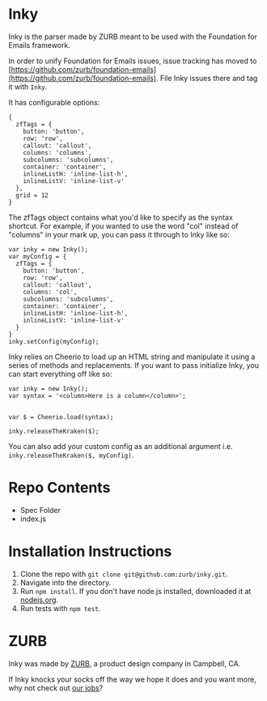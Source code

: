 Inky
===

Inky is the parser made by ZURB meant to be used with the Foundation for Emails framework.

In order to unify Foundation for Emails issues, issue tracking has moved to [https://github.com/zurb/foundation-emails](https://github.com/zurb/foundation-emails). File Inky issues there and tag it with `Inky`.

It has configurable options:

```
{
  zfTags = {
    button: 'button',
    row: 'row',
    callout: 'callout',
    columns: 'columns',
    subcolumns: 'subcolumns',
    container: 'container',
    inlineListH: 'inline-list-h',
    inlineListV: 'inline-list-v'
  },
  grid = 12
}
```

The zfTags object contains what you'd like to specify as the syntax shortcut. For example, if you wanted to use the word "col" instead of "columns" in your mark up, you can pass it through to Inky like so:

```
var inky = new Inky();
var myConfig = {
  zfTags = {
    button: 'button',
    row: 'row',
    callout: 'callout',
    columns: 'col',
    subcolumns: 'subcolumns',
    container: 'container',
    inlineListH: 'inline-list-h',
    inlineListV: 'inline-list-v'  
  }
}
inky.setConfig(myConfig);
```

Inky relies on Cheerio to load up an HTML string and manipulate it using a series of methods and replacements. If you want to pass initialize Inky, you can start everything off like so:

```
var inky = new Inky();
var syntax = '<column>Here is a column</column>';


var $ = Cheerio.load(syntax);

inky.releaseTheKraken($);
```

You can also add your custom config as an additional argument i.e.
`inky.releaseTheKraken($, myConfig)`.

Repo Contents
=============

* Spec Folder
* index.js


Installation Instructions
=============

1. Clone the repo with `git clone git@github.com:zurb/inky.git`.
2. Navigate into the directory.
3. Run `npm install`. If you don't have node.js installed, downloaded it at [nodejs.org](http://nodejs.org/download/).
4. Run tests with  `npm test`.

ZURB
====

Inky was made by [ZURB](http://www.zurb.com), a product design company in Campbell, CA.

If Inky knocks your socks off the way we hope it does and you want more, why not check out [our jobs](http://www.zurb.com/talent)?
